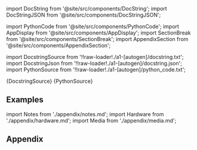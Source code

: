 
[//]: # (Custom component imports)

import DocString from '@site/src/components/DocString';
import DocStringJSON from '@site/src/components/DocStringJSON';

import PythonCode from '@site/src/components/PythonCode';
import AppDisplay from '@site/src/components/AppDisplay';
import SectionBreak from '@site/src/components/SectionBreak';
import AppendixSection from '@site/src/components/AppendixSection';

[//]: # (Docstring)

import DocstringSource from '!!raw-loader!./a1-[autogen]/docstring.txt';
import DocstringJson from '!!raw-loader!./a1-[autogen]/docstring.json';
import PythonSource from '!!raw-loader!./a1-[autogen]/python_code.txt';

<DocString>{DocstringSource}</DocString>
<DocStringJSON data={DocstringJson} />
<PythonCode GLink='TRANSFORMERS/IMAGE_PROCESSING/EXTREMA_DETERMINATION/EXTREMA_DETERMINATION.py'>{PythonSource}</PythonCode>

<SectionBreak />

    

[//]: # (Examples)

## Examples

<AppDisplay 
  GLink='TRANSFORMERS/IMAGE_PROCESSING/EXTREMA_DETERMINATION'
  nodeLabel='EXTREMA_DETERMINATION'>
</AppDisplay>

<SectionBreak />

    

[//]: # (Appendix)

import Notes from './appendix/notes.md';
import Hardware from './appendix/hardware.md';
import Media from './appendix/media.md';

## Appendix

<AppendixSection index={0} folderPath='nodes/TRANSFORMERS/IMAGE_PROCESSING/EXTREMA_DETERMINATION/appendix/'><Notes /></AppendixSection>
<AppendixSection index={1} folderPath='nodes/TRANSFORMERS/IMAGE_PROCESSING/EXTREMA_DETERMINATION/appendix/'><Hardware /></AppendixSection>
<AppendixSection index={2} folderPath='nodes/TRANSFORMERS/IMAGE_PROCESSING/EXTREMA_DETERMINATION/appendix/'><Media /></AppendixSection>


